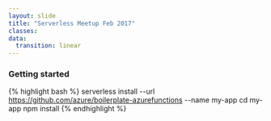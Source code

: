 ```yaml
---
layout: slide
title: "Serverless Meetup Feb 2017"
classes:
data:
  transition: linear
---
```


### Getting started

{% highlight bash %}
serverless install --url https://github.com/azure/boilerplate-azurefunctions --name my-app
cd my-app
npm install
{% endhighlight %}
